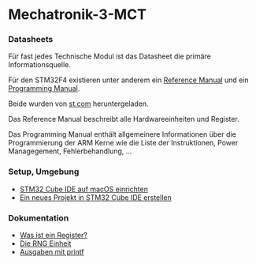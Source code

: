# Mechatronik-3-MCT

### Datasheets

Für fast jedes Technische Modul ist das Datasheet die primäre Informationsquelle.

Für den STM32F4 existieren unter anderem ein [Reference Manual](./datasheets/rm0090-stm32f405415-stm32f407417-stm32f427437-and-stm32f429439-advanced-armbased-32bit-mcus-stmicroelectronics.pdf) und ein [Programming Manual](./datasheets/pm0214-stm32-cortexm4-mcus-and-mpus-programming-manual-stmicroelectronics.pdf).

Beide wurden von [st.com](https://www.st.com/en/microcontrollers-microprocessors/stm32f407vg.html#documentation) heruntergeladen.

Das Reference Manual beschreibt alle Hardwareeinheiten und Register.

Das Programming Manual enthält allgemeinere Informationen über die Programmierung der ARM Kerne wie die Liste der Instruktionen, Power Managegement, Fehlerbehandlung, ...


### Setup, Umgebung

 * [STM32 Cube IDE auf macOS einrichten](./setup-cube-ide/setup.md)
 * [Ein neues Projekt in STM32 Cube IDE erstellen](./setup-cube-ide/new_project.md)

### Dokumentation

 * [Was ist ein Register?](./doc/01-registers.md)
 * [Die RNG Einheit](./doc/03-rng.md)
 * [Ausgaben mit printf](./doc/04-printf.md)
